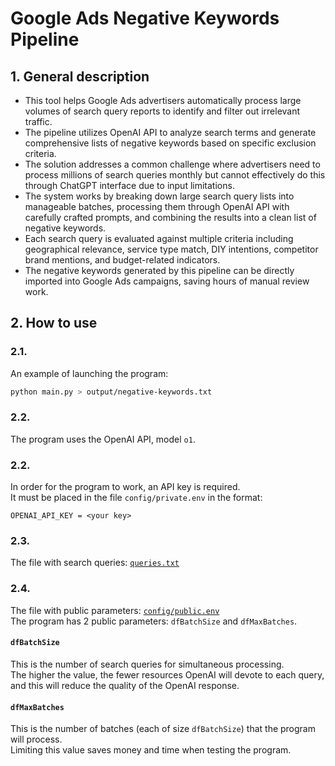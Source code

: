 # Google Ads Negative Keywords Pipeline
## 1. General description
- This tool helps Google Ads advertisers automatically process large volumes of search query reports to identify and filter out irrelevant traffic.  
- The pipeline utilizes OpenAI API to analyze search terms and generate comprehensive lists of negative keywords based on specific exclusion criteria.  
- The solution addresses a common challenge where advertisers need to process millions of search queries monthly but cannot effectively do this through ChatGPT interface due to input limitations.  
- The system works by breaking down large search query lists into manageable batches, processing them through OpenAI API with carefully crafted prompts, and combining the results into a clean list of negative keywords.  
- Each search query is evaluated against multiple criteria including geographical relevance, service type match, DIY intentions, competitor brand mentions, and budget-related indicators.  
- The negative keywords generated by this pipeline can be directly imported into Google Ads campaigns, saving hours of manual review work.

## 2. How to use
### 2.1. 
An example of launching the program:
```bash
python main.py > output/negative-keywords.txt
```

### 2.2. 
The program uses the OpenAI API, model `o1`.  

### 2.2.
In order for the program to work, an API key is required.  
It must be placed in the file `config/private.env` in the format:
```
OPENAI_API_KEY = <your key>
```

### 2.3.
The file with search queries: [`queries.txt`](https://github.com/dmitry-ai/google-ads-negative-keywords-pipeline/blob/main/queries.txt)

### 2.4. 
The file with public parameters: [`config/public.env`](https://github.com/dmitry-ai/google-ads-negative-keywords-pipeline/blob/main/config/public.env)  
The program has 2 public parameters: `dfBatchSize` and `dfMaxBatches`.

#### `dfBatchSize`
This is the number of search queries for simultaneous processing.  
The higher the value, the fewer resources OpenAI will devote to each query, and this will reduce the quality of the OpenAI response.

#### `dfMaxBatches`
This is the number of batches (each of size `dfBatchSize`) that the program will process.  
Limiting this value saves money and time when testing the program.